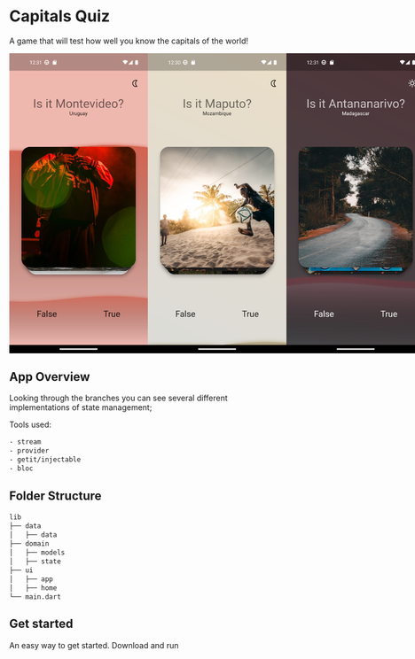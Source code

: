 # Capitals Quiz
A game that will test how well you know the capitals of the world!


<div style="display: flex">
<img src="./templates/capital1_ss.png" width="250">
<img src="./templates/capital2_ss.png" width="250">
<img src="./templates/capital3_ss.png" width="250">
</div>

## App Overview

Looking through the branches you can see several different implementations of state management;

Tools used:

    - stream
    - provider
    - getit/injectable
    - bloc

## Folder Structure

    lib
    ├── data
    │   ├── data
    ├── domain
    │   ├── models
    │   ├── state    
    ├── ui
    │   ├── app
    │   ├── home
    └── main.dart

## Get started

An easy way to get started. 
Download and run